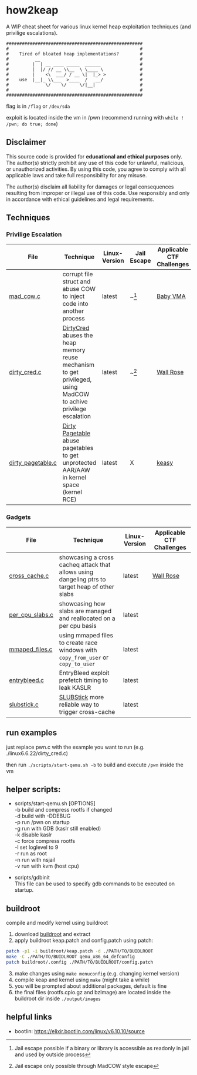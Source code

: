 # how2keap

A WIP cheat sheet for various linux kernel heap exploitation techniques (and privilige escalations).

```
####################################################
#                                                  #
#    Tired of bloated heap implementations?        #
#          __                                      #
#         |  | __ ____ _____  ______               #
#         |  |/ // __ \\__  \ \____ \              #
#         |    <\  ___/ / __ \|  |_> >             #
#    use  |__|_ \\___  >____  /   __/              #
#              \/    \/     \/|__|                 #
#                                                  #
####################################################
```

flag is in `/flag` or `/dev/sda`

exploit is located inside the vm in /pwn (recommend running with `while ! /pwn; do true; done`)

## Disclaimer

This source code is provided for **educational and ethical purposes** only. The author(s) strictly prohibit any use of this code for unlawful, malicious, or unauthorized activities. By using this code, you agree to comply with all applicable laws and take full responsibility for any misuse.

The author(s) disclaim all liability for damages or legal consequences resulting from improper or illegal use of this code. Use responsibly and only in accordance with ethical guidelines and legal requirements.

## Techniques

### Privilige Escalation

| File                          | Technique                                                    | Linux-Version | Jail Escape | Applicable CTF Challenges                             |
| - | - | - | - | - |
| [mad\_cow.c](/linux6.12.27/mad\_cow.c) | corrupt file struct and abuse COW to inject code into another process | latest        | ~[^1] | [Baby VMA](https://github.com/ECSC2024/ECSC2024-CTF-Jeopardy/tree/main/pwn05) |
| [dirty\_cred.c](/linux6.12.27/dirty_cred.c) | [DirtyCred](https://github.com/Markakd/DirtyCred) abuses the heap memory reuse mechanism to get privileged, using MadCOW to achive privilege escalation  | latest          | ~[^2] | [Wall Rose](https://ctf2023.hitcon.org/dashboard/#15) |
| [dirty\_pagetable.c](/linux6.12.27/dirty_pagetable.c) | [Dirty Pagetable](https://yanglingxi1993.github.io/dirty_pagetable/dirty_pagetable.html) abuse pagetables to get unprotected AAR/AAW in kernel space (kernel RCE) | latest        | X| [keasy](https://ptr-yudai.hatenablog.com/entry/2023/12/08/093606#Dirty-Pagetable) |

[^1]: Jail escape possible if a binary or library is accessible as readonly in jail and used by outside process
[^2]: Jail escape only possible through MadCOW style escape

### Gadgets
| File                          | Technique                                                    | Linux-Version | Applicable CTF Challenges                             |
| - | - | - | - |
| [cross\_cache.c](/linux6.12.27/cross_cache.c) | showcasing a cross cacheq attack that allows using dangeling ptrs to target heap of other slabs | latest  | [Wall Rose](https://ctf2023.hitcon.org/dashboard/#15)
| [per\_cpu\_slabs.c](/linux6.12.27/per_cpu_slabs.c) | showcasing how slabs are managed and reallocated on a per cpu basis| latest  |
| [mmaped\_files.c](/linux6.12.27/mmaped_files.c) |   using mmaped files to create race windows with `copy_from_user` or `copy_to_user`  | latest |
| [entrybleed.c](/linux6.12.27/entrybleed.c) | EntryBleed exploit prefetch timing to leak KASLR | latest  | |
| [slubstick.c](/linux6.12.27/slubstick.c) | [SLUBStick](https://github.com/IAIK/SLUBStick) more reliable way to trigger cross-cache  | latest        |  |


## run examples
just replace pwn.c with the example you want to run (e.g. ./linux6.6.22/dirty\_cred.c)

then run `./scripts/start-qemu.sh -b` to build and execute `/pwn` inside the vm

## helper scripts:

+ scripts/start-qemu.sh [OPTIONS]\
-b build and compress rootfs if changed \
-d build with -DDEBUG \
-p run /pwn on startup \
-g run with GDB (kaslr still enabled) \
-k disable kaslr \
-c force compress rootfs \
-l set loglevel to 9 \
-r run as root \
-n run with nsjail \
-v run with kvm (host cpu)

+ scripts/gdbinit\
  This file can be used to specify gdb commands to be executed on startup.

## buildroot
compile and modify kernel using buildroot

1. download [buildroot](https://buildroot.org/download.html) and extract
2. apply buildroot keap.patch and config.patch using patch:
```bash
patch -p1 -i buildroot/keap.patch -d ./PATH/TO/BUIDLROOT
make -C ./PATH/TO/BUIDLROOT qemu_x86_64_defconfig
patch buildroot/.config ./PATH/TO/BUIDLROOT/config.patch
```
3. make changes using `make menuconfig` (e.g. changing kernel version)
4. compile keap and kernel using `make` (might take a while)
5. you will be prompted about additional packages, default is fine
5. the final files (rootfs.cpio.gz and bzImage) are located inside the buildroot dir inside `./output/images`

## helpful links
+ bootlin: https://elixir.bootlin.com/linux/v6.10.10/source
